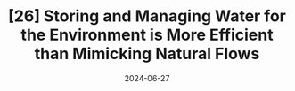 ---
title: "[26] Storing and Managing Water for the Environment is More Efficient than Mimicking Natural Flows"
collection: publications
permalink: /publication/2024-StoringWaterEnvironment
date: 2024-06-27
venue: 'Nature Communications'
link: https://doi.org/10.1038/s41467-024-49770-4
openaccess: true
paperurl: "/files/Null et al. 2024 - Storing and managing water for the environment.pdf"
citation: "Null S, Zeff H, Mount J, Gray B, Sturrock A, Sencan G, Dybala K, Thompson B (2024) Storing and Managing Water for the Environment is More Efficient than Mimicking Natural Flows. <i>Nature Communications</i> 15(1):5462. DOI: 10.1038/s41467-024-49770-4"
---